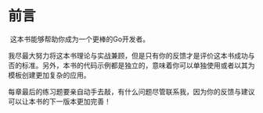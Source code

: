 # **前言**

​	这本书能够帮助你成为一个更棒的Go开发者。

​	我尽最大努力将这本书理论与实战兼顾，但是只有你的反馈才是评价这本书成功与否的标准。另外，本书的代码示例都是独立的，意味着你可以单独使用或者以其为模板创建更加复杂的应用。

​	每章最后的练习题要亲自动手去敲，有什么问题尽管联系我，因为你的反馈与建议可以让本书的下一版本更加完善！

